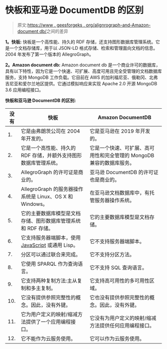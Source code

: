 # 快板和亚马逊 DocumentDB 的区别

> 原文:[https://www . geesforgeks . org/alignrograph-and-Amazon-document db/](https://www.geeksforgeeks.org/difference-between-allegrograph-and-amazon-documentdb/)之间的差异

**1。快板:**
快板是一个高性能、持久的 RDF 存储，还支持图形数据库管理系统。它是一个文档存储库，用于以 JSON-LD 格式存储、检索和管理面向文档的信息。2004 年发布了第一个版本的 AllegroGraph。

**2。Amazon document db:**
Amazon document db 是一个商业许可的数据库，具有以下特性，因为它是一个快速、可扩展、高度可用且完全受管理的文档数据库服务，支持 MongoDB 工作负载。它目前在 AWS 的加利福尼亚、俄勒冈、北弗吉尼亚和爱尔兰地区提供。它通过模拟响应来实现 Apache 2.0 开源 MongoDB 3.6 应用编程接口。

**快板和亚马逊 DocumentDB 的区别:**

<center>

| 没有 | 快板 | Amazon DocumentDB |
| --- | --- | --- |
| 1. | 它是由弗朗茨公司在 2004 年开发的。 | 它是亚马逊在 2019 年开发的。 |
| 2. | 它是一个高性能、持久的 RDF 存储，并额外支持图形数据库管理系统。 | 它是一个快速、可扩展、高可用性和完全管理的 MongoDB 兼容的数据库服务。 |
| 3. | AllegroGraph 的许可证是商业的。 | 亚马逊 DocumentDB 的许可证也是商业的。 |
| 4. | AllegroGraph 的服务器操作系统是 Linux、OS X 和 Windows。 | 在亚马逊文档数据库中，有托管服务器操作系统。 |
| 5. | 它的主要数据库模型是文档存储、图形数据库管理系统和 RDF 存储。 | 它的主要数据库模型是文档存储。 |
| 6. | 它支持服务器端脚本，使用 [JavaScript](https://www.geeksforgeeks.org/javascript-tutorial/) 或通用 Lisp。 | 它不支持服务器端脚本。 |
| 7. | 分区可以通过联合来完成。 | 它不支持分区方法。 |
| 8. | 它使用 SPARQL 作为查询语言。 | 它不支持 SQL 查询语言。 |
| 9. | 它支持两种复制方法:主从复制和多主复制。 | 它支持高可用性的多可用性区域。 |
| 10. | 它没有提供参照完整性的概念。因此，没有外键。 | 它也没有提供参照完整性的概念。因此，没有外键。 |
| 11. | 它为用户定义的映射/缩减方法提供了一个应用编程接口。 | 它没有为用户定义的映射/缩减方法提供任何应用编程接口。 |
| 12. | 它不能作为云服务使用。 | 它可以作为云服务使用。 |

</center>